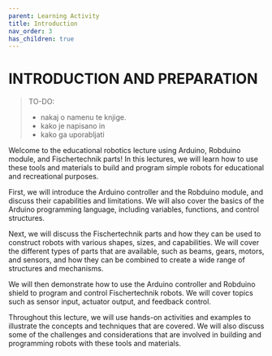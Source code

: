 ```yaml
---
parent: Learning Activity
title: Introduction
nav_order: 3
has_children: true
---
```


# INTRODUCTION AND PREPARATION

> TO-DO:
>
> - nakaj o namenu te knjige.
> - kako je napisano in
> - kako ga uporabljati

Welcome to the educational robotics lecture using Arduino, Robduino module, and Fischertechnik parts! In this lectures, we will learn how to use these tools and materials to build and program simple robots for educational and recreational purposes.

First, we will introduce the Arduino controller and the Robduino module, and discuss their capabilities and limitations. We will also cover the basics of the Arduino programming language, including variables, functions, and control structures.

Next, we will discuss the Fischertechnik parts and how they can be used to construct robots with various shapes, sizes, and capabilities. We will cover the different types of parts that are available, such as beams, gears, motors, and sensors, and how they can be combined to create a wide range of structures and mechanisms.

We will then demonstrate how to use the Arduino controller and Robduino shield to program and control Fischertechnik robots. We will cover topics such as sensor input, actuator output, and feedback control.

Throughout this lecture, we will use hands-on activities and examples to illustrate the concepts and techniques that are covered. We will also discuss some of the challenges and considerations that are involved in building and programming robots with these tools and materials.

